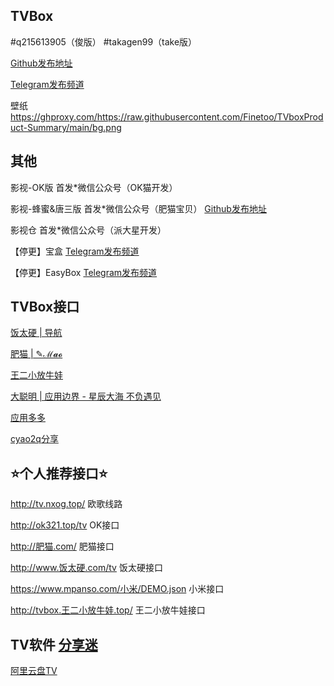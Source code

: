 ## TVBox

#q215613905（俊版）  #takagen99（take版） 

[Github发布地址](https://github.com/o0HalfLife0o/TVBoxOSC/releases)

[Telegram发布频道](https://t.me/TVBoxOSC)

壁纸  https://ghproxy.com/https://raw.githubusercontent.com/Finetoo/TVboxProduct-Summary/main/bg.png

## 其他

影视-OK版
首发*微信公众号（OK猫开发）

影视-蜂蜜&唐三版
首发*微信公众号（肥猫宝贝）
[Github发布地址](https://github.com/FongMi/TV)

影视仓
首发*微信公众号（派大星开发）

【停更】宝盒 [Telegram发布频道](https://t.me/bh_tvbox)

【停更】EasyBox [Telegram发布频道](https://t.me/EasyBoxUpdate)

## TVBox接口

[饭太硬 | 导航](http://www.饭太硬.com/)

[肥猫 | ✎ℳ𝓪𝓸](http://肥猫.com/)

[王二小放牛娃](http://tvbox.王二小放牛娃.top/)

[大聪明 | 应用边界 - 星辰大海 不负遇见](https://yydsys.top)

[应用多多](https://xduo.app/box/)

[cyao2q分享](https://github.com/cyao2q/files)

## ⭐个人推荐接口⭐

http://tv.nxog.top/  欧歌线路

http://ok321.top/tv  OK接口

http://肥猫.com/  肥猫接口

http://www.饭太硬.com/tv  饭太硬接口

https://www.mpanso.com/小米/DEMO.json  小米接口

http://tvbox.王二小放牛娃.top/  王二小放牛娃接口

## TV软件 [分享迷](https://www.fenxm.com)

[阿里云盘TV](https://aliyunpantv.gitlab.io/)
